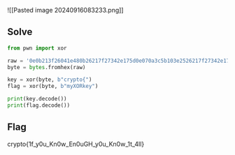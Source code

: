 ![[Pasted image 20240916083233.png]]

## Solve
```python
from pwn import xor

raw = '0e0b213f26041e480b26217f27342e175d0e070a3c5b103e2526217f27342e175d0e077e263451150104'
byte = bytes.fromhex(raw)

key = xor(byte, b"crypto{")
flag = xor(byte, b"myXORkey")

print(key.decode())
print(flag.decode())
```

## Flag
crypto{1f_y0u_Kn0w_En0uGH_y0u_Kn0w_1t_4ll}